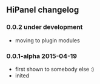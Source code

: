 HiPanel changelog
-----------------

### 0.0.2 under development

- moving to plugin modules

### 0.0.1-alpha 2015-04-19

- first shown to somebody else :)
- inited


